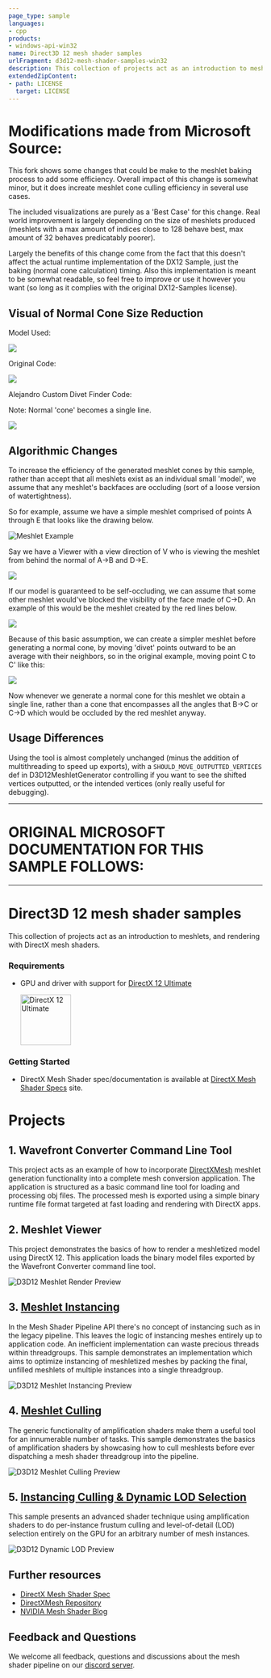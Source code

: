 ```yaml
---
page_type: sample
languages:
- cpp
products:
- windows-api-win32
name: Direct3D 12 mesh shader samples
urlFragment: d3d12-mesh-shader-samples-win32
description: This collection of projects act as an introduction to meshlets, and rendering with DirectX mesh shaders.
extendedZipContent:
- path: LICENSE
  target: LICENSE
---
```


# Modifications made from Microsoft Source:
This fork shows some changes that could be make to the meshlet baking process to add some efficiency. Overall impact of this change is somewhat minor, but it does increate meshlet cone culling efficiency in several use cases.

The included visualizations are purely as a 'Best Case' for this change. Real world improvement is largely depending on the size of meshlets produced (meshlets with a max amount of indices close to 128 behave best, max amount of 32 behaves predicatably poorer). 

Largely the benefits of this change come from the fact that this doesn't affect the actual runtime implementation of the DX12 Sample, just the baking (normal cone calculation) timing. Also this implementation is meant to be somewhat readable, so feel free to improve or use it however you want (so long as it complies with the original DX12-Samples license).

## Visual of Normal Cone Size Reduction
Model Used:

<img src = "https://i.imgur.com/PSOtQoR.png">


Original Code:

<img src = "https://i.imgur.com/ZaygB0E.png">

Alejandro Custom Divet Finder Code:

Note: Normal 'cone' becomes a single line.

<img src = "https://i.imgur.com/yLeBPaw.png">

## Algorithmic Changes
To increase the efficiency of the generated meshlet cones by this sample, rather than accept that all meshlets exist as an individual small 'model', we assume that any meshlet's backfaces are occluding (sort of a loose version of watertightness).

So for example, assume we have a simple meshlet comprised of points A through E that looks like the drawing below.


<img src ="https://i.imgur.com/NaFmkqi.png" alt="Meshlet Example">

Say we have a Viewer with a view direction of V who is viewing the meshlet from behind the normal of A->B and D->E.

<img src = "https://i.imgur.com/KpRwLh7.png">

If our model is guaranteed  to be self-occluding, we can assume that some other meshlet would've blocked the visibility of the face made of C->D. An example of this would be the meshlet created by the red lines below.

<img src = "https://i.imgur.com/7lfAaBp.png">

Because of this basic assumption, we can create a simpler meshlet before generating a normal cone, by moving 'divet' points outward to be an average with their neighbors, so in the original example, moving point C to C' like this:

<img src = "https://i.imgur.com/kt1LTFX.png">

Now whenever we generate a normal cone for this meshlet we obtain a single line, rather than a cone that encompasses all the angles that B->C or C->D which would be occluded by the red meshlet anyway.

## Usage Differences
Using the tool is almost completely unchanged (minus the addition of multithreading to speed up exports), with a `SHOULD_MOVE_OUTPUTTED_VERTICES` def in D3D12MeshletGenerator controlling if you want to see the shifted vertices outputted, or the intended vertices (only really useful for debugging).

---

# ORIGINAL MICROSOFT DOCUMENTATION FOR THIS SAMPLE FOLLOWS:

---
# Direct3D 12 mesh shader samples
This collection of projects act as an introduction to meshlets, and rendering with DirectX mesh shaders.

### Requirements
* GPU and driver with support for [DirectX 12 Ultimate](http://aka.ms/DirectX12UltimateDev)

  <img src="../../../Assets/DirectX12Ultimate.png" alt="DirectX 12 Ultimate" height="100">

### Getting Started
* DirectX Mesh Shader spec/documentation is available at [DirectX Mesh Shader Specs](https://microsoft.github.io/DirectX-Specs/d3d/MeshShader.html) site.

# Projects
## 1. Wavefront Converter Command Line Tool
This project acts as an example of how to incorporate [DirectXMesh](https://github.com/microsoft/DirectXMesh) meshlet generation functionality into a complete mesh conversion application. The application is structured as a basic command line tool for loading and processing obj files. The processed mesh is exported using a simple binary runtime file format targeted at fast loading and rendering with DirectX apps.

## 2. Meshlet Viewer
This project demonstrates the basics of how to render a meshletized model using DirectX 12. This application loads the binary model files exported by the Wavefront Converter command line tool.

![D3D12 Meshlet Render Preview](src/MeshletRender/D3D12MeshletRender.png)

## 3. [Meshlet Instancing](src/MeshletInstancing/readme.md)
In the Mesh Shader Pipeline API there's no concept of instancing such as in the legacy pipeline. This leaves the logic of instancing meshes entirely up to application code. An inefficient implementation can waste precious threads within threadgroups. This sample demonstrates an implementation which aims to optimize instancing of meshletized meshes by packing the final, unfilled meshlets of multiple instances into a single threadgroup.

![D3D12 Meshlet Instancing Preview](src/MeshletInstancing/D3D12MeshletInstancing.png)

## 4. [Meshlet Culling](src/MeshletCull/readme.md)
The generic functionality of amplification shaders make them a useful tool for an innumerable number of tasks. This sample demonstrates the basics of amplification shaders by showcasing how to cull meshlests before ever dispatching a mesh shader threadgroup into the pipeline.

![D3D12 Meshlet Culling Preview](src/MeshletCull/D3D12MeshletCull.png)

## 5. [Instancing Culling & Dynamic LOD Selection](src/DynamicLOD/readme.md)
This sample presents an advanced shader technique using amplification shaders to do per-instance frustum culling and level-of-detail (LOD) selection entirely on the GPU for an arbitrary number of mesh instances.

![D3D12 Dynamic LOD Preview](src/DynamicLOD/D3D12DynamicLOD.png)

## Further resources
* [DirectX Mesh Shader Spec](https://microsoft.github.io/DirectX-Specs/d3d/MeshShader.html)
* [DirectXMesh Repository](https://github.com/microsoft/DirectXMesh)
* [NVIDIA Mesh Shader Blog](https://devblogs.nvidia.com/introduction-turing-mesh-shaders/)

## Feedback and Questions
We welcome all feedback, questions and discussions about the mesh shader pipeline on our [discord server](http://discord.gg/directx).
